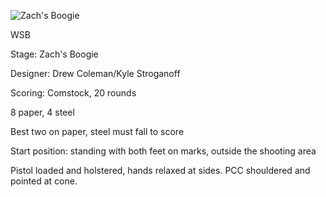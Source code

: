 ![Zach's Boogie](https://github.com/bagellord/USPSA-Stages/blob/master/16-20%20rounds/Zach's%20Boogie%20-%2020%20round%20-%20Comstock/Zach's%20Boogie.png)

WSB

Stage: Zach's Boogie

Designer: Drew Coleman/Kyle Stroganoff

Scoring: Comstock, 20 rounds

8 paper, 4 steel

Best two on paper, steel must fall to score

Start position: standing with both feet on marks, outside the shooting area

Pistol loaded and holstered, hands relaxed at sides. PCC shouldered and pointed at cone.
